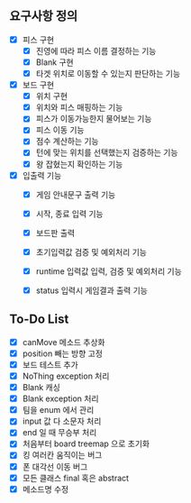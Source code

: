 ## 요구사항 정의 
- [x] 피스 구현
    - [x] 진영에 따라 피스 이름 결정하는 기능
    - [x] Blank 구현
    - [x] 타겟 위치로 이동할 수 있는지 판단하는 기능
- [x] 보드 구현 
    - [x] 위치 구현
    - [x] 위치와 피스 매핑하는 기능
    - [x] 피스가 이동가능한지 물어보는 기능
    - [x] 피스 이동 기능
    - [x] 점수 계산하는 기능 
    - [x] 턴에 맞는 위치를 선택했는지 검증하는 기능
    - [x] 왕 잡혔는지 확인하는 기능
- [x] 입출력 기능
    - [x] 게임 안내문구 출력 기능
    - [x] 시작, 종료 입력 기능
    - [x] 보드판 출력
    - [x] 초기입력값 검증 및 예외처리 기능
    - [x] runtime 입력값 입력, 검증 및 예외처리 기능
    - [x] status 입력시 게임결과 출력 기능

  
## To-Do List
- [x] canMove 메소드 추상화
- [x] position 빼는 방향 고정
- [x] 보드 테스트 추가
- [x] NoThing exception 처리
- [x] Blank 캐싱
- [x] Blank exception 처리
- [x] 팀을 enum 에서 관리
- [x] input 값 다 소문자 처리
- [x] end 일 때 무승부 처리
- [x] 처음부터 board treemap 으로 초기화
- [x] 킹 여러칸 움직이는 버그
- [x] 폰 대각선 이동 버그
- [x] 모든 클래스 final 혹은 abstract
- [x] 메소드명 수정